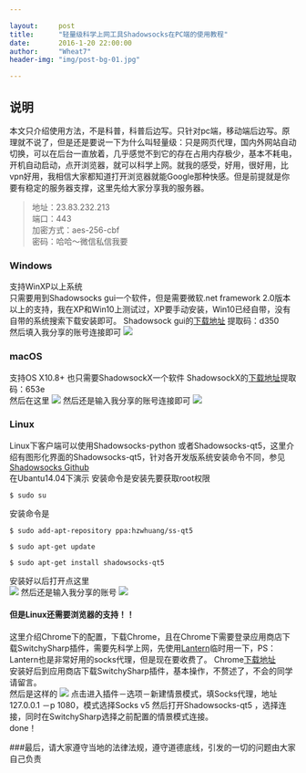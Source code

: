 ```yaml
---

layout:     post   
title:      "轻量级科学上网工具Shadowsocks在PC端的使用教程"     
date:       2016-1-20 22:00:00   
author:     "Wheat7"        
header-img: "img/post-bg-01.jpg"

---
```




## 说明
本文只介绍使用方法，不是科普，科普后边写。只针对pc端，移动端后边写。原理就不说了，但是还是要说一下为什么叫轻量级：只是网页代理，国内外网站自动切换，可以在后台一直放着，几乎感觉不到它的存在占用内存极少，基本不耗电，开机自动启动，点开浏览器，就可以科学上网。就我的感受，好用，很好用，比vpn好用，我相信大家都知道打开浏览器就能Google那种快感。但是前提就是你要有稳定的服务器支撑，这里先给大家分享我的服务器。
>地址：23.83.232.213     
>端口：443   
>加密方式：aes-256-cbf  
>密码：哈哈～微信私信我要

### Windows
支持WinXP以上系统  
只需要用到Shadowsocks gui一个软件，但是需要微软.net framework 2.0版本以上的支持，我在XP和Win10上测试过，XP要手动安装，Win10已经自带，没有自带的系统搜索下载安装即可。
Shadowsock gui的[下载地址](https://yunpan.cn/cxaFIBBTFNg4A) 提取码：d350   
然后填入我分享的账号连接即可
![](http://ogzwf5uv0.bkt.clouddn.com/%E5%B1%8F%E5%B9%95%E5%BF%AB%E7%85%A7%202016-03-01%2019.32.03.png)

### macOS
支持OS X10.8+
也只需要ShadowsockX一个软件
 ShadowsockX的[下载地址](https://yunpan.cn/cxaL7byhukrXz)提取码：653e  
然后在这里
![](http://ogzwf5uv0.bkt.clouddn.com/%E5%B1%8F%E5%B9%95%E5%BF%AB%E7%85%A7%202016-03-01%2019.37.34.png)
然后还是输入我分享的账号连接即可
![](http://ogzwf5uv0.bkt.clouddn.com/%E5%B1%8F%E5%B9%95%E5%BF%AB%E7%85%A7%202016-03-01%2019.37.44.png)

### Linux

Linux下客户端可以使用Shadowsocks-python 或者Shadowsocks-qt5，这里介绍有图形化界面的Shadowsocks-qt5，针对各开发版系统安装命令不同，参见[Shadowsocks Github](https://github.com/shadowsocks/shadowsocks-qt5/wiki/Installation)            
在Ubantu14.04下演示
安装命令是安装先要获取root权限
```
$ sudo su
```
安装命令是
```
$ sudo add-apt-repository ppa:hzwhuang/ss-qt5
```
``` 
$ sudo apt-get update
```
```	
$ sudo apt-get install shadowsocks-qt5 	         
```
安装好以后打开点这里   
![](http://ogzwf5uv0.bkt.clouddn.com/%E5%B1%8F%E5%B9%95%E5%BF%AB%E7%85%A7%202016-03-01%2019.42.09.png)
然后还是输入我分享的账号
![](http://ogzwf5uv0.bkt.clouddn.com/%E5%B1%8F%E5%B9%95%E5%BF%AB%E7%85%A7%202016-03-01%2019.42.27.png)

#### 但是Linux还需要浏览器的支持！！
这里介绍Chrome下的配置，下载Chrome，且在Chrome下需要登录应用商店下载SwitchySharp插件，需要先科学上网，先使用[Lantern](https://github.com/getlantern/lantern)临时用一下，PS：Lantern也是非常好用的socks代理，但是现在要收费了。 
Chrome[下载地址](https://www.google.com/chrome/)   
安装好后到应用商店下载SwitchySharp插件，基本操作，不赘述了，不会的同学请留言。   
然后是这样的
![](http://ogzwf5uv0.bkt.clouddn.com/%E5%B1%8F%E5%B9%95%E5%BF%AB%E7%85%A7%202016-03-01%2020.21.20.png)
点击进入插件－选项－新建情景模式，填Socks代理，地址127.0.0.1 －p 1080，模式选择Socks v5
然后打开Shadowsocks-qt5 ，选择连接，同时在SwitchySharp选择之前配置的情景模式连接。  
done！


###最后，请大家遵守当地的法律法规，遵守道德底线，引发的一切的问题由大家自己负责






